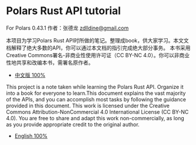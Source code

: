 # Polars Rust API tutorial

For Polars 0.43.1
作者：张德龙 zdlldine@gmail.com

本项目为学习Polars Rust API时所做的笔记。整理成book，供大家学习。本文文档解释了绝大多数的API，你可以通过本文档的指引完成绝大部分事务。
本书采用Creative Commons署名-非商业性使用许可证（CC BY-NC 4.0）。你可以非商业性地共享和改编本书，需署名原作者。

- [中文版 100%](https://langdine.github.io/Polars-Rust-API-tutorial/zh_cn/main.html)

This project is a note taken while learning the Polars Rust API. Organize it into a book for everyone to learn.This document explains the vast majority of the APIs, and you can accomplish most tasks by following the guidance provided in this document. This work is licensed under the Creative Commons Attribution-NonCommercial 4.0 International License (CC BY-NC 4.0). You are free to share and adapt this work non-commercially, as long as you provide appropriate credit to the original author.

- [English 100%](https://langdine.github.io/Polars-Rust-API-tutorial/en/main.html)
